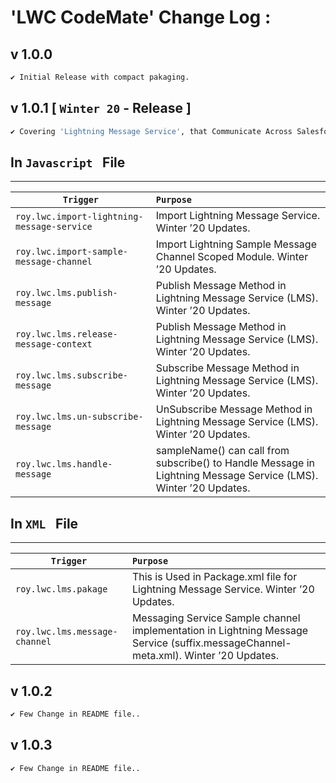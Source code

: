 # 'LWC CodeMate' Change Log :

## v 1.0.0 

```sh
✔️ Initial Release with compact pakaging.
```

## v 1.0.1  [ `Winter 20` -  Release ]

```sh
✔️ Covering 'Lightning Message Service', that Communicate Across Salesforce UI Technologies with Lightning Message Service.
```
## In `Javascript ` File 
-----

| `Trigger`             | `Purpose`
| -------------------     |:--------------------------
| `roy.lwc.import-lightning-message-service`      |  Import Lightning Message Service. Winter ’20 Updates.
| `roy.lwc.import-sample-message-channel`      |  Import Lightning Sample Message Channel Scoped Module. Winter ’20 Updates.
| `roy.lwc.lms.publish-message`      |  Publish Message Method in Lightning Message Service (LMS). Winter ’20 Updates.
| `roy.lwc.lms.release-message-context`      |  Publish Message Method in Lightning Message Service (LMS). Winter ’20 Updates.
| `roy.lwc.lms.subscribe-message`      |  Subscribe Message Method in Lightning Message Service (LMS). Winter ’20 Updates.
| `roy.lwc.lms.un-subscribe-message`      |  UnSubscribe Message Method in Lightning Message Service (LMS). Winter ’20 Updates.
| `roy.lwc.lms.handle-message`      |  sampleName() can call from subscribe() to Handle Message in Lightning Message Service (LMS). Winter ’20 Updates.


## In `XML ` File 
-----


| `Trigger`             | `Purpose`
| -------------------     |:--------------------------
| `roy.lwc.lms.pakage`      |  This is Used in Package.xml file for Lightning Message Service. Winter ’20 Updates.
| `roy.lwc.lms.message-channel`      |  Messaging Service Sample channel implementation in  Lightning Message Service (suffix.messageChannel-meta.xml). Winter ’20 Updates.

## v 1.0.2 

```sh
✔️ Few Change in README file..
```

## v 1.0.3 

```sh
✔️ Few Change in README file..
```